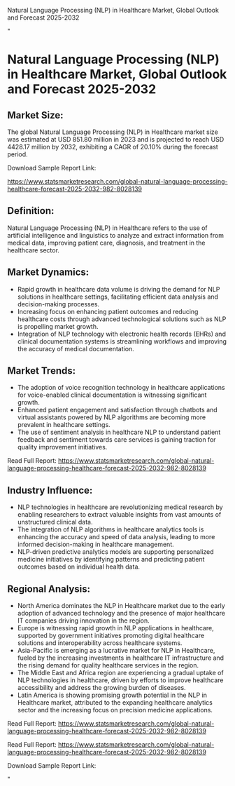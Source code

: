 Natural Language Processing (NLP) in Healthcare Market, Global Outlook and Forecast 2025-2032 

"<!DOCTYPE html>
<html>
<head>
<title>Natural Language Processing (NLP) in Healthcare Market, Global Outlook and Forecast 2025-2032</title>
</head>
<body>

<h1>Natural Language Processing (NLP) in Healthcare Market, Global Outlook and Forecast 2025-2032</h1>

<h2>Market Size:</h2>
<p>The global Natural Language Processing (NLP) in Healthcare market size was estimated at USD 851.80 million in 2023 and is projected to reach USD 4428.17 million by 2032, exhibiting a CAGR of 20.10% during the forecast period.</p>
<p>Download Sample Report Link: <a href=''></a> <p><a href='https://www.statsmarketresearch.com/global-natural-language-processing-healthcare-forecast-2025-2032-982-8028139'>https://www.statsmarketresearch.com/global-natural-language-processing-healthcare-forecast-2025-2032-982-8028139</a></p>

<h2>Definition:</h2>
<p>Natural Language Processing (NLP) in Healthcare refers to the use of artificial intelligence and linguistics to analyze and extract information from medical data, improving patient care, diagnosis, and treatment in the healthcare sector.</p>

<h2>Market Dynamics:</h2>
<ul>
  <li>Rapid growth in healthcare data volume is driving the demand for NLP solutions in healthcare settings, facilitating efficient data analysis and decision-making processes.</li>
  <li>Increasing focus on enhancing patient outcomes and reducing healthcare costs through advanced technological solutions such as NLP is propelling market growth.</li>
  <li>Integration of NLP technology with electronic health records (EHRs) and clinical documentation systems is streamlining workflows and improving the accuracy of medical documentation.</li>
</ul>

<h2>Market Trends:</h2>
<ul>
  <li>The adoption of voice recognition technology in healthcare applications for voice-enabled clinical documentation is witnessing significant growth.</li>
  <li>Enhanced patient engagement and satisfaction through chatbots and virtual assistants powered by NLP algorithms are becoming more prevalent in healthcare settings.</li>
  <li>The use of sentiment analysis in healthcare NLP to understand patient feedback and sentiment towards care services is gaining traction for quality improvement initiatives.</li>
</ul>
<p>Read Full Report: <a href='https://www.statsmarketresearch.com/global-natural-language-processing-healthcare-forecast-2025-2032-982-8028139'>https://www.statsmarketresearch.com/global-natural-language-processing-healthcare-forecast-2025-2032-982-8028139</a></p>

<h2>Industry Influence:</h2>
<ul>
  <li>NLP technologies in healthcare are revolutionizing medical research by enabling researchers to extract valuable insights from vast amounts of unstructured clinical data.</li>
  <li>The integration of NLP algorithms in healthcare analytics tools is enhancing the accuracy and speed of data analysis, leading to more informed decision-making in healthcare management.</li>
  <li>NLP-driven predictive analytics models are supporting personalized medicine initiatives by identifying patterns and predicting patient outcomes based on individual health data.</li>
</ul>

<h2>Regional Analysis:</h2>
<ul>
  <li>North America dominates the NLP in Healthcare market due to the early adoption of advanced technology and the presence of major healthcare IT companies driving innovation in the region.</li>
  <li>Europe is witnessing rapid growth in NLP applications in healthcare, supported by government initiatives promoting digital healthcare solutions and interoperability across healthcare systems.</li>
  <li>Asia-Pacific is emerging as a lucrative market for NLP in Healthcare, fueled by the increasing investments in healthcare IT infrastructure and the rising demand for quality healthcare services in the region.</li>
  <li>The Middle East and Africa region are experiencing a gradual uptake of NLP technologies in healthcare, driven by efforts to improve healthcare accessibility and address the growing burden of diseases.</li>
  <li>Latin America is showing promising growth potential in the NLP in Healthcare market, attributed to the expanding healthcare analytics sector and the increasing focus on precision medicine applications.</li>
</ul>
<p>Read Full Report: <a href='https://www.statsmarketresearch.com/global-natural-language-processing-healthcare-forecast-2025-2032-982-8028139'>https://www.statsmarketresearch.com/global-natural-language-processing-healthcare-forecast-2025-2032-982-8028139</a></p>

<p>Read Full Report: <a href='https://www.statsmarketresearch.com/global-natural-language-processing-healthcare-forecast-2025-2032-982-8028139'>https://www.statsmarketresearch.com/global-natural-language-processing-healthcare-forecast-2025-2032-982-8028139</a></p>
<p>Download Sample Report Link: <a href=''></a></p>

</body>
</html>"
